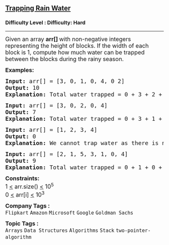 <h2><a href="https://www.geeksforgeeks.org/problems/trapping-rain-water-1587115621/1?page=1&company=Google&sortBy=submissions">Trapping Rain Water</a></h2><h3>Difficulty Level : Difficulty: Hard</h3><hr><div class="problems_problem_content__Xm_eO"><p><span style="font-size: 18px;">Given an array <strong>arr[] </strong>with non-negative integers representing the height of blocks. If the width of each block is 1, compute how much water can be trapped between the blocks during the rainy season.&nbsp;</span></p>
<p><span style="font-size: 18px;"><strong>Examples:</strong></span></p>
<pre><span style="font-size: 18px;"><strong>Input: </strong>arr[] = [3, 0, 1, 0, 4, 0 2]
<strong>Output: </strong>10<strong>
Explanation: </strong>Total water trapped = 0 + 3 + 2 + 3 + 0 + 2 + 0 = 10 units.<br></span><img src="https://media.geeksforgeeks.org/img-practice/prod/addEditProblem/701211/Web/Other/blobid0_1741784862.png" alt=""></pre>
<pre><span style="font-size: 18px;"><strong>Input: </strong>arr[] = [3, 0, 2, 0, 4]
<strong>Output: </strong>7<strong>
Explanation: </strong>Total water trapped = 0 + 3 + 1 + 3 + 0 = 7 units.</span>
</pre>
<pre><span style="font-size: 18px;"><strong>Input: </strong>arr[] = [1, 2, 3, 4]
<strong>Output: </strong>0<strong>
Explanation: </strong>We cannot trap water as there is no height bound on both sides.</span></pre>
<pre><span style="font-size: 18px;"><strong>Input: </strong>arr[] = [2, 1, 5, 3, 1, 0, 4]
<strong>Output: </strong>9<strong>
Explanation: </strong>Total water trapped = 0 + 1 + 0 + 1 + 3 + 4 + 0 = 9 units.</span></pre>
<p><span style="font-size: 18px;"><strong>Constraints:</strong><br>1 <u>&lt;</u> arr.size() <u>&lt;</u> 10<sup>5</sup><br>0 <u>&lt;</u> arr[i] <u>&lt;</u> 10<sup>3</sup></span></p></div><p><span style=font-size:18px><strong>Company Tags : </strong><br><code>Flipkart</code>&nbsp;<code>Amazon</code>&nbsp;<code>Microsoft</code>&nbsp;<code>Google</code>&nbsp;<code>Goldman Sachs</code>&nbsp;<br><p><span style=font-size:18px><strong>Topic Tags : </strong><br><code>Arrays</code>&nbsp;<code>Data Structures</code>&nbsp;<code>Algorithms</code>&nbsp;<code>Stack</code>&nbsp;<code>two-pointer-algorithm</code>&nbsp;